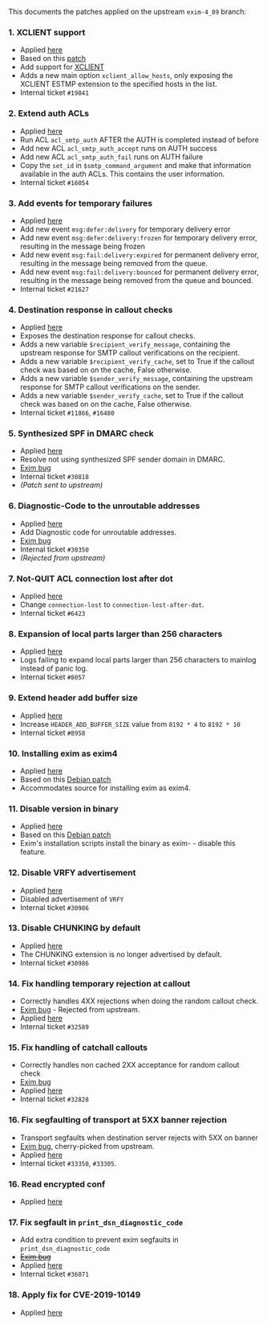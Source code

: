 This documents the patches applied on the upstream `exim-4_89` branch:

### 1. XCLIENT support

 - Applied [here](https://github.com/SpamExperts/exim/commit/7c63e5c04da12dfaa4b17b3f007ad63c60935af8)
 - Based on this [patch](http://highsecure.ru/patch-exim-xclient)
 - Add support for [XCLIENT](http://www.postfix.org/XCLIENT_README.html)
 - Adds a new main option `xclient_allow_hosts`, only exposing the XCLIENT
   ESTMP extension to the specified hosts in the list.
 - Internal ticket `#19841`

### 2. Extend auth ACLs

 - Applied [here](https://github.com/SpamExperts/exim/commit/f571e17cab58e2f368994559ad94c534dcc2f515)
 - Run ACL `acl_smtp_auth` AFTER the AUTH is completed instead of before
 - Add new ACL `acl_smtp_auth_accept` runs on AUTH success
 - Add new ACL `acl_smtp_auth_fail` runs on AUTH failure
 - Copy the `set_id` in `$smtp_command_argument` and make that information
   available in the auth ACLs. This contains the user information.
 - Internal ticket `#16054`

### 3. Add events for temporary failures

 - Applied [here](https://github.com/SpamExperts/exim/commit/f3f393c68852477d91a6d8ad7d294171d58b41a8)
 - Add new event `msg:defer:delivery` for temporary delivery error
 - Add new event `msg:defer:delivery:frozen` for temporary delivery error,
   resulting in the message being frozen
 - Add new event `msg:fail:delivery:expired` for permanent delivery error,
   resulting in the message being removed from the queue.
 - Add new event `msg:fail:delivery:bounced` for permanent delivery error,
   resulting in the message being removed from the queue and bounced.
 - Internal ticket `#21627`

### 4. Destination response in callout checks

 - Applied [here](https://github.com/SpamExperts/exim/commit/e8d9d96bbb991b562c905ec414a8443e067fd5f7)
 - Exposes the destination response for callout checks.
 - Adds a new variable `$recipient_verify_message`, containing the upstream
   response for SMTP callout verifications on the recipient.
 - Adds a new variable `$recipient_verify_cache`, set to True if the callout
   check was based on on the cache, False otherwise.
 - Adds a new variable `$sender_verify_message`, containing the upstream
   response for SMTP callout verifications on the sender.
 - Adds a new variable `$sender_verify_cache`, set to True if the callout
   check was based on on the cache, False otherwise.
 - Internal ticket `#11866`, `#16480`

### 5. Synthesized SPF in DMARC check

 - Applied [here](https://github.com/SpamExperts/exim/commit/8270cf0d8b421b23e6958b38fc29987314e3cab7)
 - Resolve not using synthesized SPF sender domain in DMARC.
 - [Exim bug](https://bugs.exim.org/show_bug.cgi?id=1994)
 - Internal ticket `#30818`
 - _(Patch sent to upstream)_

### 6. Diagnostic-Code to the unroutable addresses

 - Applied [here](https://github.com/SpamExperts/exim/commit/5474322b42fbdde2c9620a05d8ea2abe24524109)
 - Add Diagnostic code for unroutable addresses.
 - [Exim bug](https://bugs.exim.org/show_bug.cgi?id=1846)
 - Internal ticket `#30350`
 - _(Rejected from upstream)_

### 7. Not-QUIT ACL connection lost after dot

 - Applied [here](https://github.com/SpamExperts/exim/commit/c1f443f258a90a5f1c8652ae7874a2e47f525657)
 - Change `connection-lost` to `connection-lost-after-dot`.
 - Internal ticket `#6423`

### 8. Expansion of local parts larger than 256 characters

 - Applied [here](https://github.com/SpamExperts/exim/commit/dcd13bcbe04da6baf58b8b182ef38fb90f19d251)
 - Logs failing to expand local parts larger than 256 characters to mainlog 
   instead of panic log.
 - Internal ticket `#8057`

### 9. Extend header add buffer size

 - Applied [here](https://github.com/SpamExperts/exim/commit/9d04866981beb997db4b109e9c671b0066c8924d)
 - Increase `HEADER_ADD_BUFFER_SIZE` value from `8192 * 4` to `8192 * 10`
 - Internal ticket `#8958`

### 10. Installing exim as exim4

 - Applied [here](https://github.com/SpamExperts/exim/commit/0f566795bb1e0492926b17626e404c79ca0955db)
 - Based on this [Debian patch](https://anonscm.debian.org/git/pkg-exim4/exim4.git/tree/debian/patches/32_exim4.dpatch)
 - Accommodates source for installing exim as exim4.

### 11. Disable version in binary

 - Applied [here](https://github.com/SpamExperts/exim/commit/51bdf1e7aff74abdd5000a58634bacae95355e1f)
 - Based on this [Debian patch](https://anonscm.debian.org/git/pkg-exim4/exim4.git/tree/debian/patches/35_install.dpatch)
 - Exim's installation scripts install the binary as exim-<version> - disable
   this feature.
      
### 12. Disable VRFY advertisement

 - Applied [here](https://github.com/SpamExperts/exim/commit/7b02f294e6b73d076e6d6dcb1d82a7038b88c9c6)
 - Disabled advertisement of `VRFY`
 - Internal ticket `#30986`
 
### 13. Disable CHUNKING by default

 - Applied [here](https://github.com/SpamExperts/exim/commit/350b458a408c212615259f188454311b77423903)
 - The CHUNKING extension is no longer advertised by default.
 - Internal ticket `#30986`

### 14. Fix handling temporary rejection at callout

 - Correctly handles 4XX rejections when doing the random callout check.
 - [Exim bug](https://bugs.exim.org/show_bug.cgi?id=2137) - Rejected from upstream. 
 - Applied [here](https://github.com/SpamExperts/exim/commit/6bc3d4e9dc26a178cd09592e818c836cf83183db)
 - Internal ticket `#32589`

### 15. Fix handling of catchall callouts

 - Correctly handles non cached 2XX acceptance for random callout check
 - [Exim bug](https://bugs.exim.org/show_bug.cgi?id=2147)
 - Applied [here](https://github.com/SpamExperts/exim/commit/9c88c072edf6946a200d4b4261f46274086d68b8)
 - Internal ticket `#32828` 

### 16. Fix segfaulting of transport at 5XX banner rejection

 - Transport segfaults when destination server rejects with 5XX on banner
 - [Exim bug](https://bugs.exim.org/show_bug.cgi?id=2166), cherry-picked from upstream. 
 - Applied [here](https://github.com/SpamExperts/exim/commit/c361bc937fb9d9803497da1e0430d9a89d81d89d)
 - Internal ticket `#33350`, `#33305`.

### 16. Read encrypted conf

 - Applied [here](https://github.com/SpamExperts/exim/commit/448c95c573b187211ea102e0e811520a64d8aaf1)


### 17. Fix segfault in `print_dsn_diagnostic_code`
 
 - Add extra condition to prevent exim segfaults in `print_dsn_diagnostic_code`
 - [~~Exim bug~~](#) 
 - Applied [here](https://github.com/SpamExperts/exim/commit/0e21c6a261ccccb671a4069c9c00058345acbf44)
 - Internal ticket `#36071`


### 18. Apply fix for CVE-2019-10149

 - Applied [here](https://github.com/Spameperts/exim/commit/cafa8ac89cc852b714e4623e8a18fa584226f31e)
